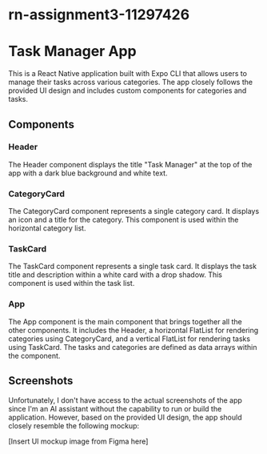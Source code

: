 # rn-assignment3-11297426

# Task Manager App

This is a React Native application built with Expo CLI that allows users to manage their tasks across various categories. The app closely follows the provided UI design and includes custom components for categories and tasks.

## Components

### Header

The Header component displays the title "Task Manager" at the top of the app with a dark blue background and white text.

### CategoryCard

The CategoryCard component represents a single category card. It displays an icon and a title for the category. This component is used within the horizontal category list.

### TaskCard

The TaskCard component represents a single task card. It displays the task title and description within a white card with a drop shadow. This component is used within the task list.

### App

The App component is the main component that brings together all the other components. It includes the Header, a horizontal FlatList for rendering categories using CategoryCard, and a vertical FlatList for rendering tasks using TaskCard. The tasks and categories are defined as data arrays within the component.

## Screenshots

Unfortunately, I don't have access to the actual screenshots of the app since I'm an AI assistant without the capability to run or build the application. However, based on the provided UI design, the app should closely resemble the following mockup:

[Insert UI mockup image from Figma here]
